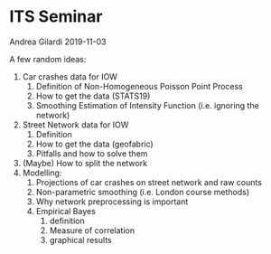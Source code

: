 ITS Seminar
================
Andrea Gilardi
2019-11-03

A few random ideas:

1.  Car crashes data for IOW
    1.  Definition of Non-Homogeneous Poisson Point Process
    2.  How to get the data (STATS19)
    3.  Smoothing Estimation of Intensity Function (i.e. ignoring the
        network)
2.  Street Network data for IOW
    1.  Definition
    2.  How to get the data (geofabric)
    3.  Pitfalls and how to solve them
3.  (Maybe) How to split the network
4.  Modelling:
    1.  Projections of car crashes on street network and raw counts
    2.  Non-parametric smoothing (i.e. London course methods)
    3.  Why network preprocessing is important
    4.  Empirical Bayes
        1.  definition
        2.  Measure of correlation
        3.  graphical results
